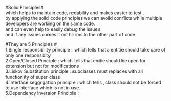 #Solid Principles# <br />
which helps to maintain code, redability and makes easier to test . <br />
by applying the soild code principles we can avoild conflicts while multiple developers are working on the same code.  <br />
and can even help to easily debug the issues  <br />
and if any issues comes it ont harms to the other part of code  <br />

#They are 5 Principles #  <br />
1.Single responsibility principle : which tells that a entitie should take care of only one responsibity  <br />
2.Open/Closed Principle : which tells that enitie should be open for extension but not for modifications  <br />
3.Liskov Substitution principle : subclasses must replaces with all functionlity of super class  <br />
4.Interface seggrigation principle : which tells , class should not be forced to use interface which is not in use. <br />
5.Dependency Inversion Principle : 
